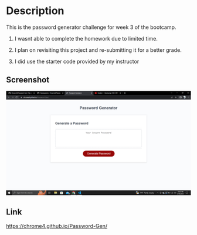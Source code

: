 # Description
This is the password generator challenge for week 3 of the bootcamp.

1. I wasnt able to complete the homework due to limited time.

2. I plan on revisiting this project and re-submitting it for a better grade.

3. I did use the starter code provided by my instructor

## Screenshot
![Screenshot of application](Screenshot.PNG?raw=true "Application Screenshot")

## Link
https://chrome4.github.io/Password-Gen/